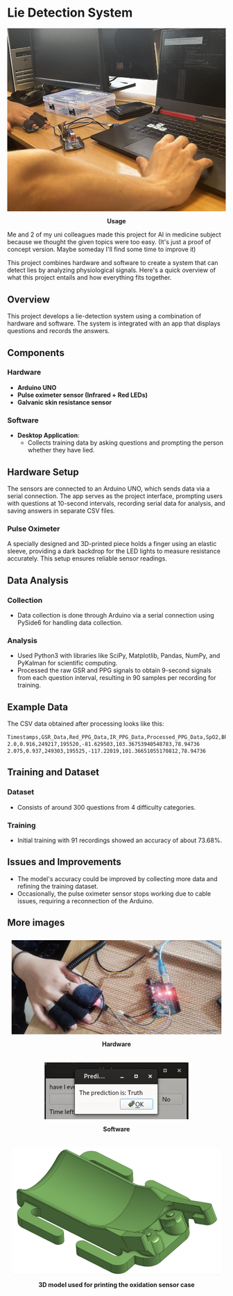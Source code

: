 # Lie Detection System

<div style="text-align: center;">
  <img src="assets/training.jpg" alt="Placeholder Image" style="display: block; margin: 0 auto;" />
  <p><strong>Usage</strong></p>
</div>

Me and 2 of my uni colleagues made this project for AI in medicine subject because we thought the given topics were too easy. (It's just a proof of concept version. Maybe someday I'll find some time to improve it)

This project combines hardware and software to create a system that can detect lies by analyzing physiological signals. Here's a quick overview of what this project entails and how everything fits together.

## Overview

This project develops a lie-detection system using a combination of hardware and software. The system is integrated with an app that displays questions and records the answers.

## Components

### Hardware

- **Arduino UNO**
- **Pulse oximeter sensor (Infrared + Red LEDs)**
- **Galvanic skin resistance sensor**

### Software

- **Desktop Application**: 
  - Collects training data by asking questions and prompting the person whether they have lied.

## Hardware Setup

The sensors are connected to an Arduino UNO, which sends data via a serial connection. The app serves as the project interface, prompting users with questions at 10-second intervals, recording serial data for analysis, and saving answers in separate CSV files.

### Pulse Oximeter

A specially designed and 3D-printed piece holds a finger using an elastic sleeve, providing a dark backdrop for the LED lights to measure resistance accurately. This setup ensures reliable sensor readings.

## Data Analysis

### Collection

- Data collection is done through Arduino via a serial connection using PySide6 for handling data collection.


### Analysis

- Used Python3 with libraries like SciPy, Matplotlib, Pandas, NumPy, and PyKalman for scientific computing.
- Processed the raw GSR and PPG signals to obtain 9-second signals from each question interval, resulting in 90 samples per recording for training.

## Example Data

The CSV data obtained after processing looks like this:

```
Timestamps,GSR_Data,Red_PPG_Data,IR_PPG_Data,Processed_PPG_Data,SpO2,BPM
2.0,0.916,249217,195520,-81.629503,103.36753940548783,78.94736
2.075,0.937,249303,195525,-117.22019,101.36651055170812,78.94736
```

## Training and Dataset

### Dataset

- Consists of around 300 questions from 4 difficulty categories.

### Training

- Initial training with 91 recordings showed an accuracy of about 73.68%.

## Issues and Improvements

- The model's accuracy could be improved by collecting more data and refining the training dataset.
- Occasionally, the pulse oximeter sensor stops working due to cable issues, requiring a reconnection of the Arduino.

## More images

<div style="text-align: center;">
  <div style="display: flex; flex-wrap: wrap; justify-content: center;">
    <div style="margin: 10px;">
      <img src="assets/hand.jpg" alt="Working system" style="display: block; margin: 0 auto;" />
      <p><strong>Hardware</strong></p>
    </div>
    <div style="margin: 10px;">
      <img src="assets/program.png" alt="Image 2" style="display: block; margin: 0 auto;" />
      <p><strong>Software</strong></p>
    </div>
    <div style="margin: 10px;">
      <img src="assets/3dmodel.png" alt="Image 3" style="display: block; margin: 0 auto;" />
      <p><strong>3D model used for printing the oxidation sensor case</strong></p>
    </div>
</div>
